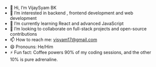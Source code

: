 - 👋 Hi, I’m VijaySyam BK 
- 👀 I’m interested in backend , frontend development and web development  
- 🌱 I’m currently learning React and advanced JavaScript  
- 💞️ I’m looking to collaborate on full-stack projects and open-source contributions  
- 📫 How to reach me: vjsyam17@gmail.com  
- 😄 Pronouns: He/Him  
- ⚡ Fun fact: Coffee powers 90% of my coding sessions, and the other 10% is pure adrenaline.


<!---
vjsyam/vjsyam is a ✨ special ✨ repository because its `README.md` (this file) appears on your GitHub profile.
You can click the Preview link to take a look at your changes.
--->
